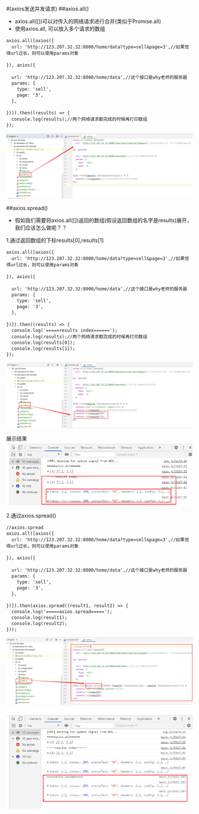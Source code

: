 #(axios发送并发请求)
##axios.all()
* axios.all([])可以对传入的网络请求进行合并(类似于Promise.all)
* 使用axios.all, 可以放入多个请求的数组
```vue
axios.all([axios({
  url: 'http://123.207.32.32:8000/home/data?type=sell&page=3',//如果觉得url过长，则可以使用params对象

}), axios({

  url: 'http://123.207.32.32:8000/home/data',//这个接口是why老师的服务器
  params: {
    type: 'sell',
    page: '3',
  },

})]).then((results) => {
  console.log(results);//两个网络请求都完成的时候再打印数组
});

```
![](./assets/tutorials-1603679351371.png)

##axios.spread()
* 假如我们需要将axios.all([])返回的数组(假设返回数组的名字是results)展开，我们应该怎么做呢？？

1.通过返回数组的下标results[0],results[1]
```vue
axios.all([axios({
  url: 'http://123.207.32.32:8000/home/data?type=sell&page=3',//如果觉得url过长，则可以使用params对象

}), axios({

  url: 'http://123.207.32.32:8000/home/data',//这个接口是why老师的服务器
  params: {
    type: 'sell',
    page: '3',
  },

})]).then((results) => {
  console.log('=====results index======');
  console.log(results);//两个网络请求都完成的时候再打印数组
  console.log(results[0]);
  console.log(results[1]);
});

```
![](./assets/tutorials-1603679922762.png)

展示结果
![](./assets/tutorials-1603680321156.png)

2.通过axios.spread()
```vue
//axios.spread
axios.all([axios({
  url: 'http://123.207.32.32:8000/home/data?type=sell&page=3',//如果觉得url过长，则可以使用params对象

}), axios({

  url: 'http://123.207.32.32:8000/home/data',//这个接口是why老师的服务器
  params: {
    type: 'sell',
    page: '3',
  },

})]).then(axios.spread((result1, result2) => {
  console.log('=====axios.spread=====');
  console.log(result1);
  console.log(result2);
}));

```
![](./assets/tutorials-1603680421418.png)
![](./assets/tutorials-1603680444022.png)
